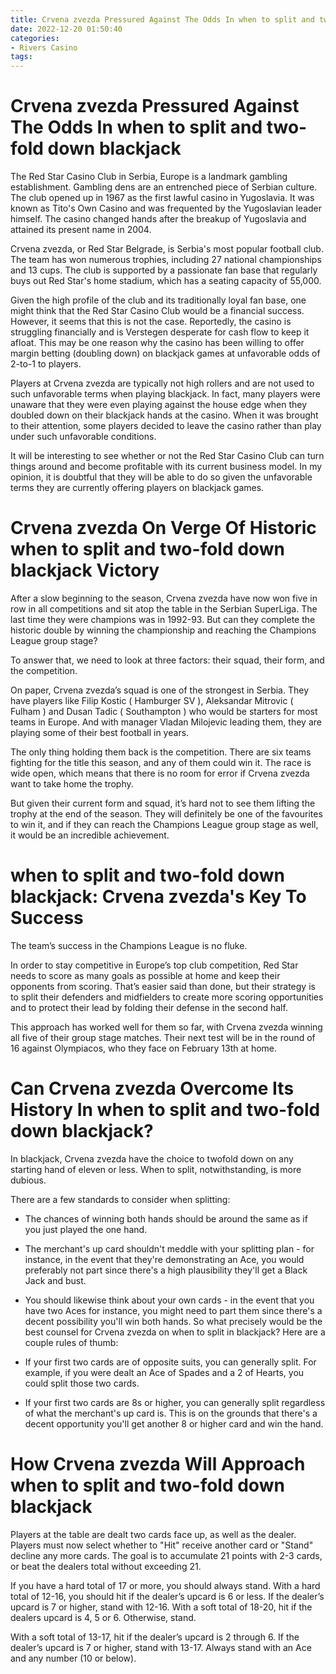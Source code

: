 ```yaml
---
title: Crvena zvezda Pressured Against The Odds In when to split and two fold down blackjack
date: 2022-12-20 01:50:40
categories:
- Rivers Casino
tags:
---
```



#  Crvena zvezda Pressured Against The Odds In when to split and two-fold down blackjack

The Red Star Casino Club in Serbia, Europe is a landmark gambling establishment. Gambling dens are an entrenched piece of Serbian culture. The club opened up in 1967 as the first lawful casino in Yugoslavia. It was known as Tito's Own Casino and was frequented by the Yugoslavian leader himself. The casino changed hands after the breakup of Yugoslavia and attained its present name in 2004.

Crvena zvezda, or Red Star Belgrade, is Serbia's most popular football club. The team has won numerous trophies, including 27 national championships and 13 cups. The club is supported by a passionate fan base that regularly buys out Red Star's home stadium, which has a seating capacity of 55,000.

Given the high profile of the club and its traditionally loyal fan base, one might think that the Red Star Casino Club would be a financial success. However, it seems that this is not the case. Reportedly, the casino is struggling financially and is Verstegen desperate for cash flow to keep it afloat. This may be one reason why the casino has been willing to offer margin betting (doubling down) on blackjack games at unfavorable odds of 2-to-1 to players.

Players at Crvena zvezda are typically not high rollers and are not used to such unfavorable terms when playing blackjack. In fact, many players were unaware that they were even playing against the house edge when they doubled down on their blackjack hands at the casino. When it was brought to their attention, some players decided to leave the casino rather than play under such unfavorable conditions.

It will be interesting to see whether or not the Red Star Casino Club can turn things around and become profitable with its current business model. In my opinion, it is doubtful that they will be able to do so given the unfavorable terms they are currently offering players on blackjack games.

#  Crvena zvezda On Verge Of Historic when to split and two-fold down blackjack Victory

After a slow beginning to the season, Crvena zvezda have now won five in row in all competitions and sit atop the table in the Serbian SuperLiga. The last time they were champions was in 1992-93. But can they complete the historic double by winning the championship and reaching the Champions League group stage?

To answer that, we need to look at three factors: their squad, their form, and the competition.

On paper, Crvena zvezda’s squad is one of the strongest in Serbia. They have players like Filip Kostic ( Hamburger SV ), Aleksandar Mitrovic ( Fulham ) and Dusan Tadic ( Southampton ) who would be starters for most teams in Europe. And with manager Vladan Milojevic leading them, they are playing some of their best football in years.

The only thing holding them back is the competition. There are six teams fighting for the title this season, and any of them could win it. The race is wide open, which means that there is no room for error if Crvena zvezda want to take home the trophy.

But given their current form and squad, it’s hard not to see them lifting the trophy at the end of the season. They will definitely be one of the favourites to win it, and if they can reach the Champions League group stage as well, it would be an incredible achievement.

#  when to split and two-fold down blackjack: Crvena zvezda's Key To Success

The team’s success in the Champions League is no fluke.

In order to stay competitive in Europe’s top club competition, Red Star needs to score as many goals as possible at home and keep their opponents from scoring. That’s easier said than done, but their strategy is to split their defenders and midfielders to create more scoring opportunities and to protect their lead by folding their defense in the second half.

This approach has worked well for them so far, with Crvena zvezda winning all five of their group stage matches. Their next test will be in the round of 16 against Olympiacos, who they face on February 13th at home.

#  Can Crvena zvezda Overcome Its History In when to split and two-fold down blackjack?

In blackjack, Crvena zvezda have the choice to twofold down on any starting hand of eleven or less. When to split, notwithstanding, is more dubious.

There are a few standards to consider when splitting:

- The chances of winning both hands should be around the same as if you just played the one hand.

- The merchant's up card shouldn't meddle with your splitting plan - for instance, in the event that they're demonstrating an Ace, you would preferably not part since there's a high plausibility they'll get a Black Jack and bust.

- You should likewise think about your own cards - in the event that you have two Aces for instance, you might need to part them since there's a decent possibility you'll win both hands.
  So what precisely would be the best counsel for Crvena zvezda on when to split in blackjack? Here are a couple rules of thumb:

- If your first two cards are of opposite suits, you can generally split. For example, if you were dealt an Ace of Spades and a 2 of Hearts, you could split those two cards.

- If your first two cards are 8s or higher, you can generally split regardless of what the merchant's up card is. This is on the grounds that there's a decent opportunity you'll get another 8 or higher card and win the hand.

#  How Crvena zvezda Will Approach when to split and two-fold down blackjack

Players at the table are dealt two cards face up, as well as the dealer. Players must now select whether to "Hit" receive another card or "Stand" decline any more cards. The goal is to accumulate 21 points with 2-3 cards, or beat the dealers total without exceeding 21.

If you have a hard total of 17 or more, you should always stand. With a hard total of 12-16, you should hit if the dealer’s upcard is 6 or less. If the dealer’s upcard is 7 or higher, stand with 12-16. With a soft total of 18-20, hit if the dealers upcard is 4, 5 or 6. Otherwise, stand. 

With a soft total of 13-17, hit if the dealer’s upcard is 2 through 6. If the dealer’s upcard is 7 or higher, stand with 13-17. Always stand with an Ace and any number (10 or below).